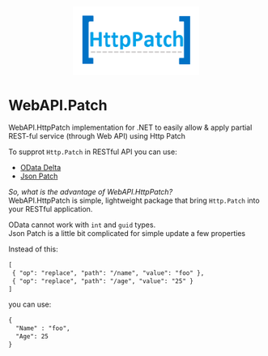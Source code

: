 ﻿<p align="center">
  <img src="HttpPatch.png" alt="HttpPatch" width="250"/>
</p>

# WebAPI.Patch

WebAPI.HttpPatch implementation for .NET to easily allow & apply partial REST-ful service (through Web API) using Http Patch


To supprot `Http.Patch` in RESTful API you can use:

 - [OData Delta](http://www.odata.org/)
 - [Json Patch](http://jsonpatch.com/)
 
 *So, what is the advantage of WebAPI.HttpPatch?* <br/>
 WebAPI.HttpPatch is simple, lightweight package that bring `Http.Patch` into your RESTful application.
 
 OData cannot work with `int` and `guid` types.  
 Json Patch is a little bit complicated for simple update a few properties
 
 Instead of this:
 
 ```
[
  { "op": "replace", "path": "/name", "value": "foo" },
  { "op": "replace", "path": "/age", "value": "25" }
]
```
you can use:
```
{
  "Name" : "foo",
  "Age": 25
}
 ```
 
